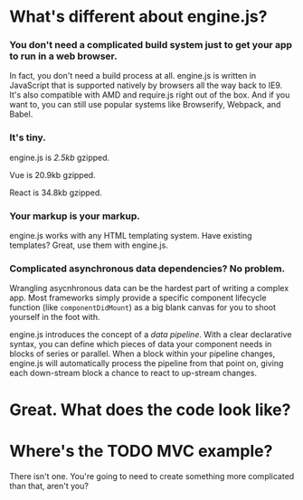 # What's different about engine.js?

### You don't need a complicated build system just to get your app to run in a web browser.

In fact, you don't need a build process at all. engine.js is written in JavaScript that is supported natively by browsers all the way back to IE9. It's also compatible with AMD and require.js right out of the box. And if you want to, you can still use popular systems like Browserify, Webpack, and Babel.

### It's tiny.

engine.js is _2.5kb_ gzipped.

Vue is 20.9kb gzipped.

React is 34.8kb gzipped.

### Your markup is your markup.

engine.js works with any HTML templating system. Have existing templates? Great, use them with engine.js.

### Complicated asynchronous data dependencies? No problem.

Wrangling asycnhronous data can be the hardest part of writing a complex app.  Most frameworks simply provide a specific component lifecycle function (like `componentDidMount`) as a big blank canvas for you to shoot yourself in the foot with.

engine.js introduces the concept of a _data pipeline_. With a clear declarative syntax, you can define which pieces of data your component needs in blocks of series or parallel. When a block within your pipeline changes, engine.js will automatically process the pipeline from that point on, giving each down-stream block a chance to react to up-stream changes.

# Great. What does the code look like?

# Where's the TODO MVC example?

There isn't one.  You're going to need to create something more complicated than that, aren't you?
